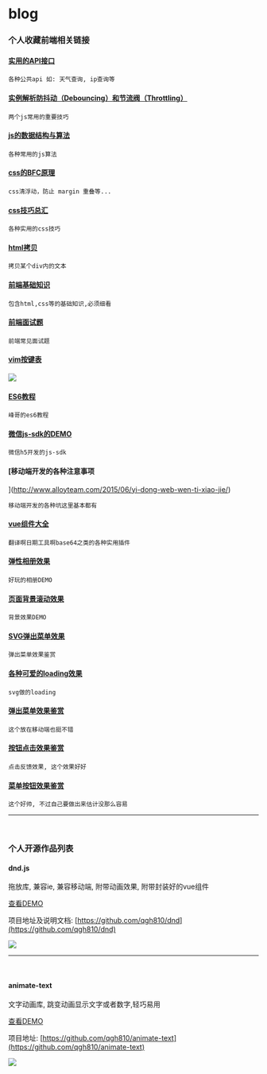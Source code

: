 # blog

### 个人收藏前端相关链接

#### [实用的API接口](https://zhuanlan.zhihu.com/p/21320392?refer=passer)

```
各种公共api 如: 天气查询, ip查询等
```

#### [实例解析防抖动（Debouncing）和节流阀（Throttling）](http://www.css88.com/archives/7010)

```
两个js常用的重要技巧
```

#### [js的数据结构与算法](http://huang303513.github.io/2016/12/08/Javascript%E7%9A%84%E6%95%B0%E6%8D%AE%E7%BB%93%E6%9E%84%E4%B8%8E%E7%AE%97%E6%B3%95(%E4%B8%80).html)

```
各种常用的js算法
```

#### [css的BFC原理](http://www.cnblogs.com/lhb25/p/inside-block-formatting-ontext.html)

```
css清浮动，防止 margin 重叠等...
```

#### [css技巧总汇](http://www.codeceo.com/article/12-css-protips.html)

```
各种实用的css技巧
```

#### [html拷贝](https://zhuanlan.zhihu.com/p/23920249)

```
拷贝某个div内的文本
```

#### [前端基础知识](https://github.com/markyun/My-blog/blob/master/Front-end-Developer-Questions/Questions-and-Answers/README.md)

```
包含html,css等的基础知识,必须细看
```

#### [前端面试题](https://juejin.im/post/57d4ef360e3dd90069d84be9)

```
前端常见面试题
```

#### [vim按键表]()

<img src="http://r.photo.store.qq.com/psb?/V1244Ekt23dv59/nVj6ECaZkEAC28LixCncZbPx7wsdx7UxdqFdKJugODM!/o/dAkBAAAAAAAA&ek=1&kp=1&pt=0&bo=jAOAAgAE0gIFAPo!&su=12700897&tm=1491184800&sce=0-12-12&rf=2-9" />

#### [ES6教程](http://es6.ruanyifeng.com/)

```
峰哥的es6教程
```

#### [微信js-sdk的DEMO](http://203.195.235.76/jssdk/)

```
微信h5开发的js-sdk
```

#### [移动端开发的各种注意事项
](http://www.alloyteam.com/2015/06/yi-dong-web-wen-ti-xiao-jie/)

```
移动端开发的各种坑这里基本都有
```

#### [vue组件大全](https://vux.li)

```
翻译啊日期工具啊base64之类的各种实用插件
```

#### [弹性相册效果](https://tympanus.net/Development/ElasticStack/)

```
好玩的相册DEMO
```

#### [页面背景滚动效果](https://tympanus.net/Development/ArticleIntroEffects/index2.html)

```
背景效果DEMO
```

#### [SVG弹出菜单效果](https://tympanus.net/Development/ElasticSVGElements/)

```
弹出菜单效果鉴赏
```

#### [各种可爱的loading效果](https://tympanus.net/Tutorials/SVGLoaderGSAP/index7.html)

```
svg做的loading
```

#### [弹出菜单效果鉴赏](https://tympanus.net/Tutorials/MotionBlurEffect/menu.html)

```
这个放在移动端也挺不错
```

#### [按钮点击效果鉴赏](https://tympanus.net/Tutorials/SVGRipples/index2.html)

```
点击反馈效果, 这个效果好好
```

#### [菜单按钮效果鉴赏](https://tympanus.net/Tutorials/AnimatedMenuIcon/)

```
这个好帅, 不过自己要做出来估计没那么容易
```

---

<br>

### 个人开源作品列表

#### dnd.js

拖放库, 兼容ie, 兼容移动端, 附带动画效果, 附带封装好的vue组件

[查看DEMO](http://qgh810.github.io/src/dnd/index.html)

项目地址及说明文档: [https://github.com/qgh810/dnd](https://github.com/qgh810/dnd)

<img src="https://raw.githubusercontent.com/qgh810/draggable/master/demo/demo.gif">

---

<br>

#### animate-text

文字动画库, 跳变动画显示文字或者数字,轻巧易用

[查看DEMO](http://qgh810.github.io/src/animate-text/index.html)

项目地址: [https://github.com/qgh810/animate-text](https://github.com/qgh810/animate-text)

<img src="https://raw.githubusercontent.com/qgh810/qgh810.github.io/master/src/animate-text/assets/images/demo.gif">
